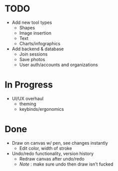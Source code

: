 # TODO
- Add new tool types
    - Shapes
    - Image insertion
    - Text
    - Charts/infographics
- Add backend & database
    - Join sessions
    - Save photos
    - User auth/accounts and organizations

# In Progress
- UI/UX overhaul
    - theming
    - keybinds/ergonomics
    
# Done
- Draw on canvas w/ pen, see changes instantly
    - Edit color, width of stroke
- Undo/redo functionality, version history
    - Redraw canvas after undo/redo
    - *Note* : make sure undo then draw isn't fucked
